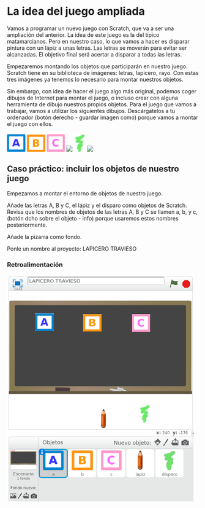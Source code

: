
# La idea del juego ampliada

Vamos a programar un nuevo juego con Scratch, que va a ser una ampliación del anterior. La idea de este juego es la del típico matamarcianos. Pero en nuestro caso, lo que vamos a hacer es disparar pintura con un lápiz a unas letras. Las letras se moverán para evitar ser alcanzadas. El objetivo final será acertar a disparar a todas las letras.

Empezaremos montando los objetos que participarán en nuestro juego. Scratch tiene en su biblioteca de imágenes: letras, lapicero, rayo. Con estas tres imágenes ya tenemos lo necesario para montar nuestros objetos.

Sin embargo, con idea de hacer el juego algo más original, podemos coger dibujos de Internet para montar el juego, o incluso crear con alguna herramienta de dibujo nuestros propios objetos. Para el juego que vamos a trabajar, vamos a utilizar los siguientes dibujos. Descárgatelos a tu ordenador (botón derecho - guardar imagen como) porque vamos a montar el juego con ellos.

![](img/a.png)
![](img/b.png)
![](img/c.png)
![](lapiz.png)
![](img/disparo.png)
![](blackboard-800px.png)
## Caso práctico: incluir los objetos de nuestro juego

Empezamos a montar el entorno de objetos de nuestro juego.

Añade las letras A, B y C, el lápiz y el disparo como objetos de Scratch. Revisa que los nombres de objetos de las letras A, B y C se llamen a, b, y c, (botón dcho sobre el objeto - info) porque usaremos estos nombres posteriormente.

Añade la pizarra como fondo.<br />

Ponle un nombre al proyecto: LAPICERO TRAVIESO



### Retroalimentación

![](img/Seleccion_010.1.png)
